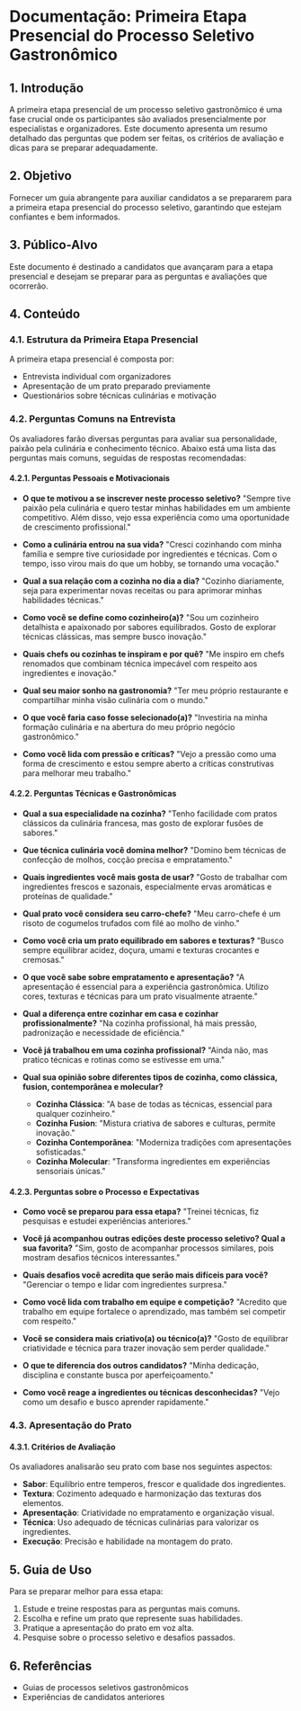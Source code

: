 # Documentação: Primeira Etapa Presencial do Processo Seletivo Gastronômico

## 1. Introdução
A primeira etapa presencial de um processo seletivo gastronômico é uma fase crucial onde os participantes são avaliados presencialmente por especialistas e organizadores. Este documento apresenta um resumo detalhado das perguntas que podem ser feitas, os critérios de avaliação e dicas para se preparar adequadamente.

## 2. Objetivo
Fornecer um guia abrangente para auxiliar candidatos a se prepararem para a primeira etapa presencial do processo seletivo, garantindo que estejam confiantes e bem informados.

## 3. Público-Alvo
Este documento é destinado a candidatos que avançaram para a etapa presencial e desejam se preparar para as perguntas e avaliações que ocorrerão.

## 4. Conteúdo

### 4.1. Estrutura da Primeira Etapa Presencial
A primeira etapa presencial é composta por:
- Entrevista individual com organizadores
- Apresentação de um prato preparado previamente
- Questionários sobre técnicas culinárias e motivação

### 4.2. Perguntas Comuns na Entrevista
Os avaliadores farão diversas perguntas para avaliar sua personalidade, paixão pela culinária e conhecimento técnico. Abaixo está uma lista das perguntas mais comuns, seguidas de respostas recomendadas:

#### 4.2.1. Perguntas Pessoais e Motivacionais
- **O que te motivou a se inscrever neste processo seletivo?**
  "Sempre tive paixão pela culinária e quero testar minhas habilidades em um ambiente competitivo. Além disso, vejo essa experiência como uma oportunidade de crescimento profissional."

- **Como a culinária entrou na sua vida?**
  "Cresci cozinhando com minha família e sempre tive curiosidade por ingredientes e técnicas. Com o tempo, isso virou mais do que um hobby, se tornando uma vocação."

- **Qual a sua relação com a cozinha no dia a dia?**
  "Cozinho diariamente, seja para experimentar novas receitas ou para aprimorar minhas habilidades técnicas."

- **Como você se define como cozinheiro(a)?**
  "Sou um cozinheiro detalhista e apaixonado por sabores equilibrados. Gosto de explorar técnicas clássicas, mas sempre busco inovação."

- **Quais chefs ou cozinhas te inspiram e por quê?**
  "Me inspiro em chefs renomados que combinam técnica impecável com respeito aos ingredientes e inovação."

- **Qual seu maior sonho na gastronomia?**
  "Ter meu próprio restaurante e compartilhar minha visão culinária com o mundo."

- **O que você faria caso fosse selecionado(a)?**
  "Investiria na minha formação culinária e na abertura do meu próprio negócio gastronômico."

- **Como você lida com pressão e críticas?**
  "Vejo a pressão como uma forma de crescimento e estou sempre aberto a críticas construtivas para melhorar meu trabalho."

#### 4.2.2. Perguntas Técnicas e Gastronômicas
- **Qual a sua especialidade na cozinha?**
  "Tenho facilidade com pratos clássicos da culinária francesa, mas gosto de explorar fusões de sabores."

- **Que técnica culinária você domina melhor?**
  "Domino bem técnicas de confecção de molhos, cocção precisa e empratamento."

- **Quais ingredientes você mais gosta de usar?**
  "Gosto de trabalhar com ingredientes frescos e sazonais, especialmente ervas aromáticas e proteínas de qualidade."

- **Qual prato você considera seu carro-chefe?**
  "Meu carro-chefe é um risoto de cogumelos trufados com filé ao molho de vinho."

- **Como você cria um prato equilibrado em sabores e texturas?**
  "Busco sempre equilibrar acidez, doçura, umami e texturas crocantes e cremosas."

- **O que você sabe sobre empratamento e apresentação?**
  "A apresentação é essencial para a experiência gastronômica. Utilizo cores, texturas e técnicas para um prato visualmente atraente."

- **Qual a diferença entre cozinhar em casa e cozinhar profissionalmente?**
  "Na cozinha profissional, há mais pressão, padronização e necessidade de eficiência."

- **Você já trabalhou em uma cozinha profissional?**
  "Ainda não, mas pratico técnicas e rotinas como se estivesse em uma."

- **Qual sua opinião sobre diferentes tipos de cozinha, como clássica, fusion, contemporânea e molecular?**
  - **Cozinha Clássica**: "A base de todas as técnicas, essencial para qualquer cozinheiro."
  - **Cozinha Fusion**: "Mistura criativa de sabores e culturas, permite inovação."
  - **Cozinha Contemporânea**: "Moderniza tradições com apresentações sofisticadas."
  - **Cozinha Molecular**: "Transforma ingredientes em experiências sensoriais únicas."

#### 4.2.3. Perguntas sobre o Processo e Expectativas
- **Como você se preparou para essa etapa?**
  "Treinei técnicas, fiz pesquisas e estudei experiências anteriores."

- **Você já acompanhou outras edições deste processo seletivo? Qual a sua favorita?**
  "Sim, gosto de acompanhar processos similares, pois mostram desafios técnicos interessantes."

- **Quais desafios você acredita que serão mais difíceis para você?**
  "Gerenciar o tempo e lidar com ingredientes surpresa."

- **Como você lida com trabalho em equipe e competição?**
  "Acredito que trabalho em equipe fortalece o aprendizado, mas também sei competir com respeito."

- **Você se considera mais criativo(a) ou técnico(a)?**
  "Gosto de equilibrar criatividade e técnica para trazer inovação sem perder qualidade."

- **O que te diferencia dos outros candidatos?**
  "Minha dedicação, disciplina e constante busca por aperfeiçoamento."

- **Como você reage a ingredientes ou técnicas desconhecidas?**
  "Vejo como um desafio e busco aprender rapidamente."

### 4.3. Apresentação do Prato

#### 4.3.1. Critérios de Avaliação
Os avaliadores analisarão seu prato com base nos seguintes aspectos:
- **Sabor**: Equilíbrio entre temperos, frescor e qualidade dos ingredientes.
- **Textura**: Cozimento adequado e harmonização das texturas dos elementos.
- **Apresentação**: Criatividade no empratamento e organização visual.
- **Técnica**: Uso adequado de técnicas culinárias para valorizar os ingredientes.
- **Execução**: Precisão e habilidade na montagem do prato.

## 5. Guia de Uso
Para se preparar melhor para essa etapa:
1. Estude e treine respostas para as perguntas mais comuns.
2. Escolha e refine um prato que represente suas habilidades.
3. Pratique a apresentação do prato em voz alta.
4. Pesquise sobre o processo seletivo e desafios passados.

## 6. Referências
- Guias de processos seletivos gastronômicos
- Experiências de candidatos anteriores
